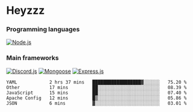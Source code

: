 # Heyzzz  

### Programming languages  

[![Node.js](https://img.shields.io/badge/-Node.js-262626?style=for-the-badge)](https://nodejs.org/ru)

### Main frameworks

[![Discord.js](https://img.shields.io/badge/-Discord.js-262626?style=for-the-badge)](https://www.npmjs.com/package/discord.js) [![Mongoose](https://img.shields.io/badge/-Mongoose-262626?style=for-the-badge)](https://www.npmjs.com/package/mongoose) [![Express.js](https://img.shields.io/badge/-Express.js-262626?style=for-the-badge)](https://www.npmjs.com/package/express)
<!--START_SECTION:waka-->
```text
YAML            2 hrs 37 mins   ██████████████████▓░░░░░░   75.20 % 
Other           17 mins         ██░░░░░░░░░░░░░░░░░░░░░░░   08.39 % 
JavaScript      15 mins         ██░░░░░░░░░░░░░░░░░░░░░░░   07.40 % 
Apache Config   12 mins         █▒░░░░░░░░░░░░░░░░░░░░░░░   05.86 % 
JSON            6 mins          ▓░░░░░░░░░░░░░░░░░░░░░░░░   03.01 % 
```
<!--END_SECTION:waka-->
